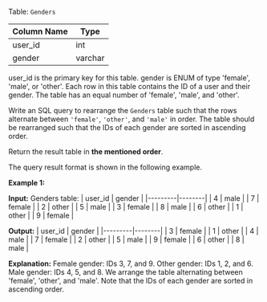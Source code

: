 ﻿
Table:  `Genders`

| Column Name | Type    |
|-------------|---------|
| user_id     | int     |
| gender      | varchar |

user_id is the primary key for this table.
gender is ENUM of type 'female', 'male', or 'other'.
Each row in this table contains the ID of a user and their gender.
The table has an equal number of 'female', 'male', and 'other'.

Write an SQL query to rearrange the  `Genders`  table such that the rows alternate between  `'female'`,  `'other'`, and  `'male'`  in order. The table should be rearranged such that the IDs of each gender are sorted in ascending order.

Return the result table in  **the mentioned order**.

The query result format is shown in the following example.

**Example 1:**

**Input:** 
Genders table:
| user_id | gender |
|---------|--------|
| 4       | male   |
| 7       | female |
| 2       | other  |
| 5       | male   |
| 3       | female |
| 8       | male   |
| 6       | other  |
| 1       | other  |
| 9       | female |

**Output:** 
| user_id | gender |
|---------|--------|
| 3       | female |
| 1       | other  |
| 4       | male   |
| 7       | female |
| 2       | other  |
| 5       | male   |
| 9       | female |
| 6       | other  |
| 8       | male   |

**Explanation:** 
Female gender: IDs 3, 7, and 9.
Other gender: IDs 1, 2, and 6.
Male gender: IDs 4, 5, and 8.
We arrange the table alternating between 'female', 'other', and 'male'.
Note that the IDs of each gender are sorted in ascending order.
